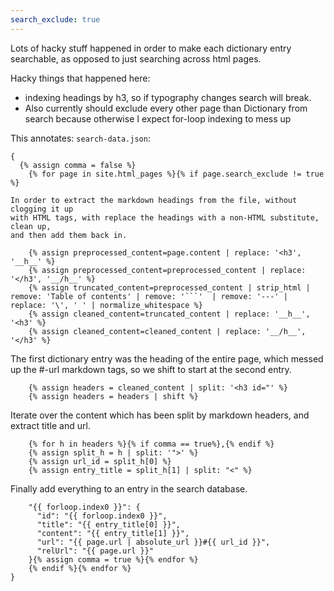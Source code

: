 ```yaml
---
search_exclude: true
---
```

Lots of hacky stuff happened in order to make each dictionary entry searchable,
as opposed to just searching across html pages.

Hacky things that happened here:

* indexing headings by h3, so if typography changes search will break.
* Also currently should exclude every other page than Dictionary from search
because otherwise I expect for-loop indexing to mess up

This annotates: ```search-data.json```:

```
{
  {% assign comma = false %}
    {% for page in site.html_pages %}{% if page.search_exclude != true %}
```
    In order to extract the markdown headings from the file, without clogging it up
    with HTML tags, with replace the headings with a non-HTML substitute, clean up,
    and then add them back in.
```
    {% assign preprocessed_content=page.content | replace: '<h3', '__h__' %}
    {% assign preprocessed_content=preprocessed_content | replace: '</h3', '__/h__' %}
    {% assign truncated_content=preprocessed_content | strip_html | remove: 'Table of contents' | remove: '```'  | remove: '---' | replace: '\', ' ' | normalize_whitespace %}
    {% assign cleaned_content=truncated_content | replace: '__h__', '<h3' %}
    {% assign cleaned_content=cleaned_content | replace: '__/h__', '</h3' %}
```
The first dictionary entry was the heading of the entire page, which messed up
the #-url markdown tags, so we shift to start at the second entry.
```
    {% assign headers = cleaned_content | split: '<h3 id="' %}
    {% assign headers = headers | shift %}
```
Iterate over the content which has been split by markdown headers, and extract
title and url.
```
    {% for h in headers %}{% if comma == true%},{% endif %}
    {% assign split_h = h | split: '">' %}
    {% assign url_id = split_h[0] %}
    {% assign entry_title = split_h[1] | split: "<" %}

```
Finally add everything to an entry in the search database.
```
    "{{ forloop.index0 }}": {
      "id": "{{ forloop.index0 }}",
      "title": "{{ entry_title[0] }}",
      "content": "{{ entry_title[1] }}",
      "url": "{{ page.url | absolute_url }}#{{ url_id }}",
      "relUrl": "{{ page.url }}"
    }{% assign comma = true %}{% endfor %}
    {% endif %}{% endfor %}
}
```
